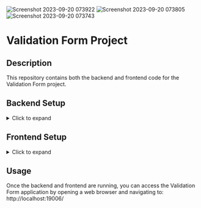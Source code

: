 ![Screenshot 2023-09-20 073922](https://github.com/Pradyumancoder/Validation-Form/assets/97114184/93bf328b-2ef8-4167-8887-66021ec7e146)
![Screenshot 2023-09-20 073805](https://github.com/Pradyumancoder/Validation-Form/assets/97114184/5a3402e8-7504-4e51-a394-2d21450c57fd)
![Screenshot 2023-09-20 073743](https://github.com/Pradyumancoder/Validation-Form/assets/97114184/7d8c963a-d8c1-47dd-a240-8b2b6b8da99d)
# Validation Form Project

## Description
This repository contains both the backend and frontend code for the Validation Form project.

## Backend Setup
<details>
<summary>Click to expand</summary>

1. Navigate to the `Validation-Form` directory:
   ```shell
   cd backend-part

2. install the required dependencies:
   npm install

3. Start the backend server:
   npm start

This will run the backend server on port 3000.

</details>

## Frontend Setup

<details>
   
<summary>Click to expand</summary>
   
1. Navigate to the `Validation-Form` directory:
   ```shell
   cd validation-form

2. Install the required dependencies:
npm install

3. Start the frontend development server:
npm start

This will start the Expo development server. You can access your app by scanning the QR code with the Expo Go app on your mobile device or by running the app in an emulator/simulator on your computer.

For web development, you can also choose to run the app in a web browser. When prompted, type 'w' to open the app in a web window.

For iOS and Android development, follow the on-screen instructions to open the app on your respective devices.

This will run the frontend application on a development server and open it in your default web browser.

</details>

## Usage
Once the backend and frontend are running, you can access the Validation Form application by opening a web browser and navigating to:
  http://localhost:19006/
